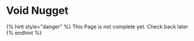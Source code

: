 # Void Nugget

{% hint style="danger" %}
This Page is not complete yet. Check back later
{% endhint %}

